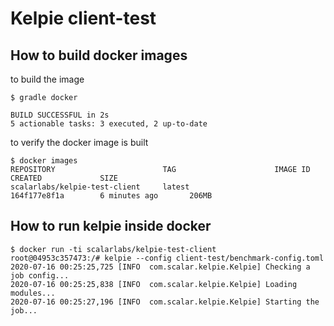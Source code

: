 # Kelpie client-test

## How to build docker images

to build the image

```console
$ gradle docker

BUILD SUCCESSFUL in 2s
5 actionable tasks: 3 executed, 2 up-to-date
```

to verify the docker image is built

```console
$ docker images
REPOSITORY                        TAG                      IMAGE ID            CREATED             SIZE
scalarlabs/kelpie-test-client     latest                   164f177e8f1a        6 minutes ago       206MB
```

## How to run kelpie inside docker

```console
$ docker run -ti scalarlabs/kelpie-test-client
root@04953c357473:/# kelpie --config client-test/benchmark-config.toml
2020-07-16 00:25:25,725 [INFO  com.scalar.kelpie.Kelpie] Checking a job config...
2020-07-16 00:25:25,838 [INFO  com.scalar.kelpie.Kelpie] Loading modules...
2020-07-16 00:25:27,196 [INFO  com.scalar.kelpie.Kelpie] Starting the job...
```

